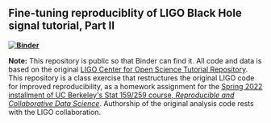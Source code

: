 ## Fine-tuning reproduciblity of LIGO Black Hole signal tutorial, Part II

**[![Binder](https://mybinder.org/badge_logo.svg)](https://mybinder.org/v2/gh/UCB-stat-159-s22/hw06-norimer.git/main?labpath=index.ipynb)**

**Note:** This repository is public so that Binder can find it. All code and data is based on the original [LIGO Center for Open Science Tutorial Repository](https://github.com/losc-tutorial/LOSC_Event_tutorial). This repository is a class exercise that restructures the original LIGO code for improved reproducibility, as a homework assignment for the [Spring 2022 installment of UC Berkeley's Stat 159/259 course, _Reproducible and Collaborative Data Science_](https://ucb-stat-159-s22.github.io). Authorship of the original analysis code rests with the LIGO collaboration.
